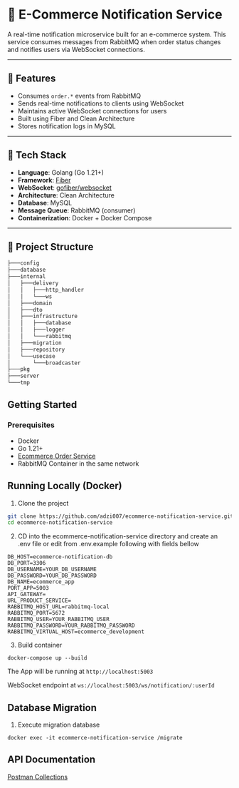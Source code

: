 # 📣 E-Commerce Notification Service

A real-time notification microservice built for an e-commerce system. This service consumes messages from RabbitMQ when order status changes and notifies users via WebSocket connections.

---

## 🚀 Features

- Consumes `order.*` events from RabbitMQ
- Sends real-time notifications to clients using WebSocket
- Maintains active WebSocket connections for users
- Built using Fiber and Clean Architecture
- Stores notification logs in MySQL

---

## 🧰 Tech Stack

- **Language**: Golang (Go 1.21+)
- **Framework**: [Fiber](https://gofiber.io/)
- **WebSocket**: [gofiber/websocket](https://github.com/gofiber/websocket)
- **Architecture**: Clean Architecture
- **Database**: MySQL
- **Message Queue**: RabbitMQ (consumer)
- **Containerization**: Docker + Docker Compose

---

## 📁 Project Structure

```md
├───config
├───database
├───internal
│   ├───delivery
│   │   ├───http_handler
│   │   └───ws
│   ├───domain
│   ├───dto
│   ├───infrastructure
│   │   ├───database
│   │   ├───logger
│   │   └───rabbitmq
│   ├───migration
│   ├───repository
│   └───usecase
│       └───broadcaster
├───pkg
├───server
└───tmp
```
## Getting Started
### Prerequisites
- Docker
- Go 1.21+
- <a href="https://github.com/adzi007/ecommerce-order-service" target="_blank">Ecommerce Order Service</a>
- RabbitMQ Container in the same network

## Running Locally (Docker)

1. Clone the project

```bash
git clone https://github.com/adzi007/ecommerce-notification-service.git
cd ecommerce-notification-service
```

2. CD into the ecommerce-notification-service directory and create an .env file or edit from .env.example following with fields bellow

```
DB_HOST=ecommerce-notification-db
DB_PORT=3306
DB_USERNAME=YOUR_DB_USERNAME
DB_PASSWORD=YOUR_DB_PASSWORD
DB_NAME=ecommerce_app
PORT_APP=5003
API_GATEWAY=
URL_PRODUCT_SERVICE=
RABBITMQ_HOST_URL=rabbitmq-local
RABBITMQ_PORT=5672
RABBITMQ_USER=YOUR_RABBITMQ_USER
RABBITMQ_PASSWORD=YOUR_RABBITMQ_PASSWORD
RABBITMQ_VIRTUAL_HOST=ecommerce_development
```

3. Build container

```
docker-compose up --build
```

The App will be running at `http://localhost:5003`

WebSocket endpoint at `ws://localhost:5003/ws/notification/:userId`

## Database Migration
1. Execute migration database
```
docker exec -it ecommerce-notification-service /migrate
```

## API Documentation

<a href="https://www.postman.com/adzi/ecommerce-notification-service/overview" target="_blank">Postman Collections</a>